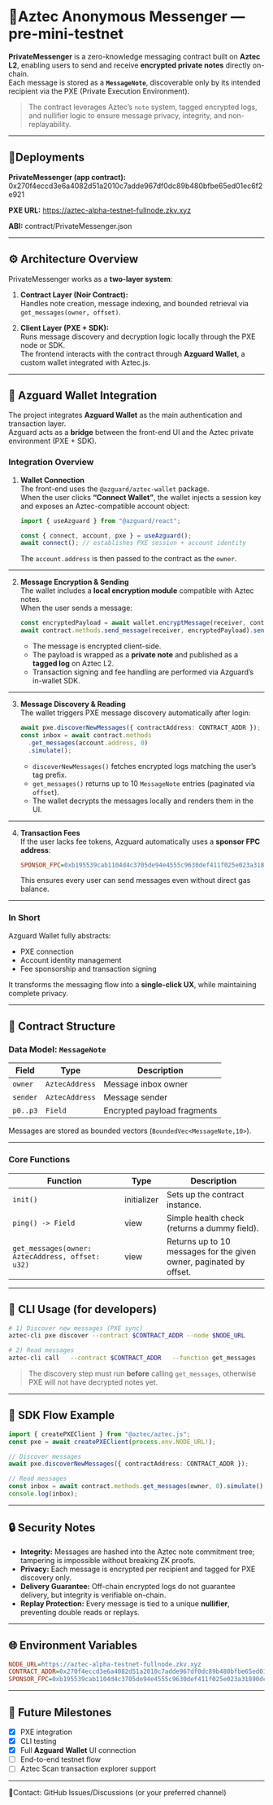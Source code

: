 # 🚀Aztec Anonymous Messenger — pre-mini-testnet

**PrivateMessenger** is a zero-knowledge messaging contract built on **Aztec L2**, enabling users to send and receive **encrypted private notes** directly on-chain.  
Each message is stored as a **`MessageNote`**, discoverable only by its intended recipient via the PXE (Private Execution Environment).

> The contract leverages Aztec’s `note` system, tagged encrypted logs, and nullifier logic to ensure message privacy, integrity, and non-replayability.

---

## 🔗Deployments  

**PrivateMessenger (app contract):** 0x270f4eccd3e6a4082d51a2010c7adde967df0dc89b480bfbe65ed01ec6f2e921  

**PXE URL:** https://aztec-alpha-testnet-fullnode.zkv.xyz

**ABI:** contract/PrivateMessenger.json  

---

## ⚙️ Architecture Overview

PrivateMessenger works as a **two-layer system**:

1. **Contract Layer (Noir Contract):**  
   Handles note creation, message indexing, and bounded retrieval via `get_messages(owner, offset)`.

2. **Client Layer (PXE + SDK):**  
   Runs message discovery and decryption logic locally through the PXE node or SDK.  
   The frontend interacts with the contract through **Azguard Wallet**, a custom wallet integrated with Aztec.js.

---

## 🔐 Azguard Wallet Integration

The project integrates **Azguard Wallet** as the main authentication and transaction layer.  
Azguard acts as a **bridge** between the front-end UI and the Aztec private environment (PXE + SDK).  

### **Integration Overview**

1. **Wallet Connection**  
   The front-end uses the `@azguard/aztec-wallet` package.  
   When the user clicks **“Connect Wallet”**, the wallet injects a session key and exposes an Aztec-compatible account object:

   ```ts
   import { useAzguard } from "@azguard/react";

   const { connect, account, pxe } = useAzguard();
   await connect(); // establishes PXE session + account identity
   ```

   The `account.address` is then passed to the contract as the `owner`.

---

2. **Message Encryption & Sending**  
   The wallet includes a **local encryption module** compatible with Aztec notes.  
   When the user sends a message:

   ```ts
   const encryptedPayload = await wallet.encryptMessage(receiver, content);
   await contract.methods.send_message(receiver, encryptedPayload).send();
   ```

   - The message is encrypted client-side.  
   - The payload is wrapped as a **private note** and published as a **tagged log** on Aztec L2.  
   - Transaction signing and fee handling are performed via Azguard’s in-wallet SDK.

---

3. **Message Discovery & Reading**  
   The wallet triggers PXE message discovery automatically after login:

   ```ts
   await pxe.discoverNewMessages({ contractAddress: CONTRACT_ADDR });
   const inbox = await contract.methods
     .get_messages(account.address, 0)
     .simulate();
   ```

   - `discoverNewMessages()` fetches encrypted logs matching the user’s tag prefix.  
   - `get_messages()` returns up to 10 `MessageNote` entries (paginated via `offset`).  
   - The wallet decrypts the messages locally and renders them in the UI.

---

4. **Transaction Fees**  
   If the user lacks fee tokens, Azguard automatically uses a **sponsor FPC address**:

   ```ini
   SPONSOR_FPC=0xb195539cab1104d4c3705de94e4555c9630def411f025e023a31890dc56f8f2
   ```

   This ensures every user can send messages even without direct gas balance.

---

### **In Short**

Azguard Wallet fully abstracts:
- PXE connection  
- Account identity management   
- Fee sponsorship and transaction signing  

It transforms the messaging flow into a **single-click UX**, while maintaining complete privacy.

---

## 🧱 Contract Structure

### **Data Model: `MessageNote`**
| Field | Type | Description |
|-------|------|-------------|
| `owner` | `AztecAddress` | Message inbox owner |
| `sender` | `AztecAddress` | Message sender |
| `p0..p3` | `Field` | Encrypted payload fragments |

Messages are stored as bounded vectors (`BoundedVec<MessageNote,10>`).  

---

### **Core Functions**

| Function | Type | Description |
|-----------|------|-------------|
| `init()` | initializer | Sets up the contract instance. |
| `ping() -> Field` | view | Simple health check (returns a dummy field). |
| `get_messages(owner: AztecAddress, offset: u32)` | view | Returns up to 10 messages for the given owner, paginated by offset. |

---

## 🧩 CLI Usage (for developers)

```bash
# 1) Discover new messages (PXE sync)
aztec-cli pxe discover --contract $CONTRACT_ADDR --node $NODE_URL

# 2) Read messages
aztec-cli call   --contract $CONTRACT_ADDR   --function get_messages   --args <OWNER_AZTEC_ADDRESS> 0   --node $NODE_URL
```

> The discovery step must run **before** calling `get_messages`, otherwise PXE will not have decrypted notes yet.

---

## 🧠 SDK Flow Example

```ts
import { createPXEClient } from "@aztec/aztec.js";
const pxe = await createPXEClient(process.env.NODE_URL!);

// Discover messages
await pxe.discoverNewMessages({ contractAddress: CONTRACT_ADDR });

// Read messages
const inbox = await contract.methods.get_messages(owner, 0).simulate();
console.log(inbox);
```

---

## 🔒 Security Notes

- **Integrity:** Messages are hashed into the Aztec note commitment tree; tampering is impossible without breaking ZK proofs.  
- **Privacy:** Each message is encrypted per recipient and tagged for PXE discovery only.  
- **Delivery Guarantee:** Off-chain encrypted logs do not guarantee delivery, but integrity is verifiable on-chain.  
- **Replay Protection:** Every message is tied to a unique **nullifier**, preventing double reads or replays.  

---

## 🌐 Environment Variables

```ini
NODE_URL=https://aztec-alpha-testnet-fullnode.zkv.xyz
CONTRACT_ADDR=0x270f4eccd3e6a4082d51a2010c7adde967df0dc89b480bfbe65ed01ec6f2e921
SPONSOR_FPC=0xb195539cab1104d4c3705de94e4555c9630def411f025e023a31890dc56f8f2
```

---

## 🧩 Future Milestones

- [x] PXE integration  
- [x] CLI testing  
- [x] Full **Azguard Wallet** UI connection  
- [ ] End-to-end testnet flow  
- [ ] Aztec Scan transaction explorer support  

---

📜Contact: GitHub Issues/Discussions (or your preferred channel)
